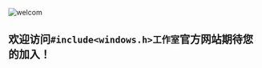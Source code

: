 ![welcom](https://ipcounter.ihcr.top/?mode=2&mail=%E4%BF%9D%E5%AF%86&str=join%20us&qq=%E6%9A%82%E6%97%A0&gh=Aaron-miao-2020&lg=miaohongxuan)
## 欢迎访问`#include<windows.h>工作室`官方网站期待您的加入！

